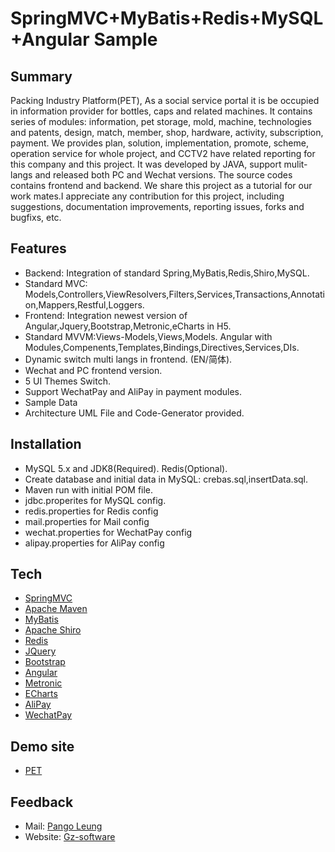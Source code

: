 SpringMVC+MyBatis+Redis+MySQL+Angular Sample
===
Summary
-----
Packing Industry Platform(PET), As a social service portal it is be occupied in information provider for bottles, caps and related machines. 
It contains series of modules: information, pet storage, mold, machine, technologies and patents, design, match, member, shop, hardware, activity, subscription, payment. 
We provides plan, solution, implementation, promote, scheme, operation service for whole project, and CCTV2 have related reporting for this company and this project. 
It was developed by JAVA, support mulit-langs and released both PC and Wechat versions. The source codes contains frontend and backend. 
We share this project as a tutorial for our work mates.I appreciate any contribution for this project, including suggestions, documentation improvements, reporting issues, forks and bugfixs, etc. 



Features
-----
* Backend: Integration of standard Spring,MyBatis,Redis,Shiro,MySQL.
* Standard MVC: Models,Controllers,ViewResolvers,Filters,Services,Transactions,Annotation,Mappers,Restful,Loggers.
* Frontend: Integration newest version of Angular,Jquery,Bootstrap,Metronic,eCharts in H5. 
* Standard MVVM:Views-Models,Views,Models. Angular with Modules,Compenents,Templates,Bindings,Directives,Services,DIs.
* Dynamic switch multi langs in frontend. (EN/简体).
* Wechat and PC frontend version.
* 5 UI Themes Switch.
* Support WechatPay and AliPay in payment modules.
* Sample Data
* Architecture UML File and Code-Generator provided. 



Installation
-----
* MySQL 5.x and JDK8(Required). Redis(Optional).
* Create database and initial data in MySQL: crebas.sql,insertData.sql.  
* Maven run with initial POM file.
* jdbc.properites for MySQL config.
* redis.properties for Redis config
* mail.properties for Mail config
* wechat.properties for WechatPay config
* alipay.properties for AliPay config

 

Tech
-----
* [SpringMVC](https://spring.io/) 
* [Apache Maven](https://maven.apache.org/)
* [MyBatis](http://www.mybatis.org)
* [Apache Shiro](https://shiro.apache.org/)
* [Redis](https://redis.io/)
* [JQuery](https://jquery.com/)
* [Bootstrap](http://getbootstrap.com/)
* [Angular](https://angularjs.org/)
* [Metronic](http://keenthemes.com/preview/metronic/)
* [ECharts](http://echarts.baidu.com/)
* [AliPay](https://open.alipay.com/)
* [WechatPay](https://pay.weixin.qq.com/)



Demo site
-----
* [PET](http://www.petpack.com.cn)


Feedback 
-----
* Mail: [Pango Leung](mailto:pango@gz-software.com)
* Website: [Gz-software](http://www.gz-software.com)
